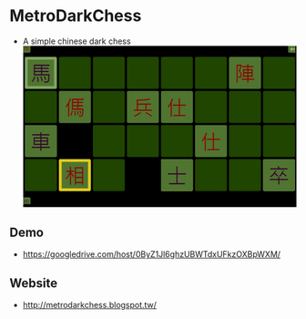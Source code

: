 # MetroDarkChess

* A simple chinese dark chess
![res](res/screenshot1.png)

## Demo
* https://googledrive.com/host/0ByZ1Jl6ghzUBWTdxUFkzOXBpWXM/

## Website

* http://metrodarkchess.blogspot.tw/

